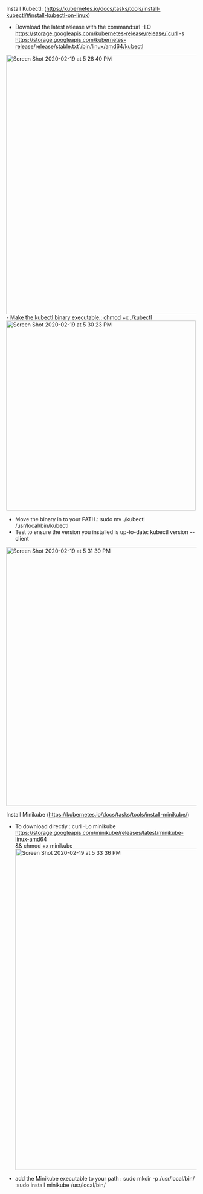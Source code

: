 Install Kubectl: (https://kubernetes.io/docs/tasks/tools/install-kubectl/#install-kubectl-on-linux)
- Download the latest release with the command:url -LO https://storage.googleapis.com/kubernetes-release/release/`curl -s https://storage.googleapis.com/kubernetes-release/release/stable.txt`/bin/linux/amd64/kubectl

<img width="684" alt="Screen Shot 2020-02-19 at 5 28 40 PM" src="https://user-images.githubusercontent.com/59787273/74886699-6e30ef80-533e-11ea-82d0-1c4ee7736a57.png">
- Make the kubectl binary executable.: chmod +x ./kubectl
<img width="501" alt="Screen Shot 2020-02-19 at 5 30 23 PM" src="https://user-images.githubusercontent.com/59787273/74886730-8f91db80-533e-11ea-87f4-c0e11c384b54.png">

- Move the binary in to your PATH.: sudo mv ./kubectl /usr/local/bin/kubectl
- Test to ensure the version you installed is up-to-date: kubectl version --client
 <img width="683" alt="Screen Shot 2020-02-19 at 5 31 30 PM" src="https://user-images.githubusercontent.com/59787273/74886823-d1bb1d00-533e-11ea-8c5f-18fc9832a864.png">

Install Minikube (https://kubernetes.io/docs/tasks/tools/install-minikube/)

- To download directly : curl -Lo minikube https://storage.googleapis.com/minikube/releases/latest/minikube-linux-amd64 \
  && chmod +x minikube
  <img width="847" alt="Screen Shot 2020-02-19 at 5 33 36 PM" src="https://user-images.githubusercontent.com/59787273/74886929-15ae2200-533f-11ea-841d-9f2037ef0c4b.png">

- add the Minikube executable to your path : sudo mkdir -p /usr/local/bin/
  :sudo install minikube /usr/local/bin/
 
